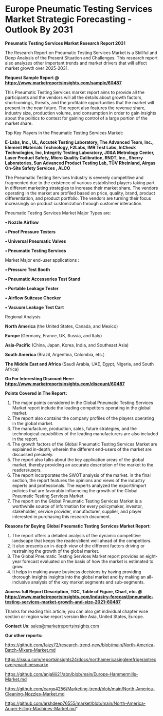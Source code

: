 # Europe Pneumatic Testing Services Market Strategic Forecasting - Outlook By 2031

<strong>Pneumatic Testing Services Market Research Report 2031</strong>

The Research Report on Pneumatic Testing Services Market is a Skillful and Deep Analysis of the Present Situation and Challenges. This research report also analyzes other important trends and market drivers that will affect market growth over 2025-2031.

<strong>Request Sample Report @ <a href=https://www.marketreportsinsights.com/sample/60487>https://www.marketreportsinsights.com/sample/60487</a></strong>

This Pneumatic Testing Services market report aims to provide all the participants and the vendors will all the details about growth factors, shortcomings, threats, and the profitable opportunities that the market will present in the near future. The report also features the revenue share, industry size, production volume, and consumption in order to gain insights about the politics to contest for gaining control of a large portion of the market share.

Top Key Players in the Pneumatic Testing Services Market:

<strong>E-Labs, Inc., UL, Accutek Testing Laboratory, The Advanced Team, Inc., Element Materials Technology, F2Labs, IMR Test Labs, InCheck Technologies, Inc, Integrity Testing Laboratory, JG&A Metrology Center, Laser Product Safety, Micro Quality Calibration, RNDT, Inc., Sherry Laboratories, Sun Advanced Product Testing Lab, TÜV Rheinland, Airgas On-Site Safety Services , ALCO</strong>

The Pneumatic Testing Services Industry is severely competitive and fragmented due to the existence of various established players taking part in different marketing strategies to increase their market share. The vendors operating in the market are profiled based on price, quality, brand, product differentiation, and product portfolio. The vendors are turning their focus increasingly on product customization through customer interaction.

Pneumatic Testing Services Market Major Types are:

<strong>• Nozzle Airflow

• Proof Pressure Testers

• Universal Pneumatic Valves

• Pneumatic Testing Services</strong>

Market Major end-user applications :

<strong>• Pressure Test Booth

• Pneumatic Accessories Test Stand

• Portable Leakage Tester

• Airflow Suitcase Checker

• Vacuum Leakage Test Cart</strong>

Regional Analysis

</u><strong><b>North America</b></strong> (the United States, Canada, and Mexico)

<strong><b>Europe </b></strong>(Germany, France, UK, Russia, and Italy)

<strong><b>Asia-Pacific</b></strong> (China, Japan, Korea, India, and Southeast Asia)

<strong><b>South America</b></strong> (Brazil, Argentina, Colombia, etc.)

<strong><b>The Middle East and Africa</b></strong> (Saudi Arabia, UAE, Egypt, Nigeria, and South Africa)

<strong>Go For Interesting Discount Here: <a href=https://www.marketreportsinsights.com/discount/60487>https://www.marketreportsinsights.com/discount/60487</a></strong>

<strong>Points Covered in The Report:</strong>
<ol>
  <li>The major points considered in the Global Pneumatic Testing Services Market report include the leading competitors operating in the global market.</li>
  <li>The report also contains the company profiles of the players operating in the global market.</li>
  <li>The manufacture, production, sales, future strategies, and the technological capabilities of the leading manufacturers are also included in the report.</li>
  <li>The growth factors of the Global Pneumatic Testing Services Market are explained in-depth, wherein the different end-users of the market are discussed precisely.</li>
  <li>The report also talks about the key application areas of the global market, thereby providing an accurate description of the market to the readers/users.</li>
  <li>The report incorporates the SWOT analysis of the market. In the final section, the report features the opinions and views of the industry experts and professionals. The experts analyzed the export/import policies that are favorably influencing the growth of the Global Pneumatic Testing Services Market.</li>
  <li>The report on the Global Pneumatic Testing Services Market is a worthwhile source of information for every policymaker, investor, stakeholder, service provider, manufacturer, supplier, and player interested in purchasing this research document.</li>
</ol>
<strong>Reasons for Buying Global Pneumatic Testing Services Market Report:</strong>

<ol>
  <li>The report offers a detailed analysis of the dynamic competitive landscape that keeps the reader/client well ahead of the competitors.</li>
  <li>It also presents an in-depth view of the different factors driving or restraining the growth of the global market.</li>
  <li>The Global Pneumatic Testing Services Market report provides an eight-year forecast evaluated on the basis of how the market is estimated to grow.</li>
  <li>It helps in making aware business decisions by having providing thorough insights insights into the global market and by making an all-inclusive analysis of the key market segments and sub-segments.</li>
</ol>
<strong>Access full Report Description, TOC, Table of Figure, Chart, etc. @ <a href=https://www.marketreportsinsights.com/industry-forecast/pneumatic-testing-services-market-growth-and-size-2021-60487>https://www.marketreportsinsights.com/industry-forecast/pneumatic-testing-services-market-growth-and-size-2021-60487</a></strong>


Thanks for reading this article; you can also get individual chapter wise section or region wise report version like Asia, United States, Europe.

<strong>Contact Us:</strong>
sales@marketreportsinsights.com

<strong>Our other reports:</strong>

<a href=https://github.com/faizy72/research-trend-new/blob/main/North-America-Batch-Mixers-Market.md>https://github.com/faizy72/research-trend-new/blob/main/North-America-Batch-Mixers-Market.md</a>

<a href=https://issuu.com/reportsinsights24/docs/northamericasinglerefrigerantrecoverymachinesmarke>https://issuu.com/reportsinsights24/docs/northamericasinglerefrigerantrecoverymachinesmarke</a>

<a href=https://github.com/anjaliiii21/abn/blob/main/Europe-Hammermills-Market.md>https://github.com/anjaliiii21/abn/blob/main/Europe-Hammermills-Market.md</a>

<a href=https://github.com/cargo4256/Marketing-trend/blob/main/North-America-Cleaning-Nozzles-Market.md>https://github.com/cargo4256/Marketing-trend/blob/main/North-America-Cleaning-Nozzles-Market.md</a>

<a href=https://github.com/arshdeep76555/market/blob/main/North-America-Auger-Filling-Machines-Market.md>https://github.com/arshdeep76555/market/blob/main/North-America-Auger-Filling-Machines-Market.md</a>"
